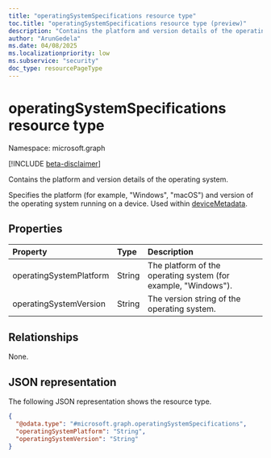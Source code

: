 ```yaml
---
title: "operatingSystemSpecifications resource type"
toc.title: "operatingSystemSpecifications resource type (preview)"
description: "Contains the platform and version details of the operating system."
author: "ArunGedela"
ms.date: 04/08/2025
ms.localizationpriority: low
ms.subservice: "security"
doc_type: resourcePageType
---
```


# operatingSystemSpecifications resource type

Namespace: microsoft.graph

[!INCLUDE [beta-disclaimer](../../includes/beta-disclaimer.md)]

Contains the platform and version details of the operating system.

Specifies the platform (for example, "Windows", "macOS") and version of the operating system running on a device. Used within [deviceMetadata](../resources/devicemetadata.md).

## Properties

| Property                | Type   | Description                                          |
| :---------------------- | :----- | :--------------------------------------------------- |
| operatingSystemPlatform | String | The platform of the operating system (for example, "Windows"). |
| operatingSystemVersion  | String | The version string of the operating system.          |

## Relationships

None.

## JSON representation

The following JSON representation shows the resource type.
<!-- {
  "blockType": "resource",
  "@odata.type": "microsoft.graph.operatingSystemSpecifications",
  "openType": false
}-->
``` json
{
  "@odata.type": "#microsoft.graph.operatingSystemSpecifications",
  "operatingSystemPlatform": "String",
  "operatingSystemVersion": "String"
}
```
